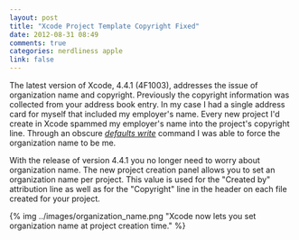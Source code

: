 ```yaml
---
layout: post
title: "Xcode Project Template Copyright Fixed"
date: 2012-08-31 08:49
comments: true
categories: nerdliness apple
link: false
---
```

The latest version of Xcode, 4.4.1 (4F1003), addresses the issue of organization name and copyright. Previously the copyright information was collected from your address book entry. In my case I had a single address card for myself that included my employer's name. Every new project I'd create in Xcode spammed my employer's name into the project's copyright line. Through an obscure [_defaults write_](http://zanshin.net/2011/12/12/xcode-new-project-template-copyright/ "Xcode New Project Template Copyright") command I was able to force the organization name to be me.

With the release of version 4.4.1 you no longer need to worry about organization name. The new project creation panel allows you to set an organization name per project. This value is used for the "Created by" attribution line as well as for the "Copyright" line in the header on each file created for your project.

{% img ../images/organization_name.png "Xcode now lets you set organization name at project creation time." %}